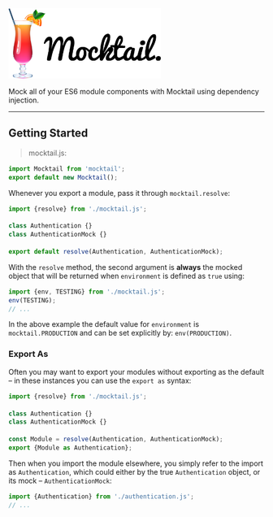 <img src="media/Mocktail.png" width="300" alt="Mocktail" />

Mock all of your ES6 module components with Mocktail using dependency injection.

---

## Getting Started

> mocktail.js:
```javascript
import Mocktail from 'mocktail';
export default new Mocktail();
```

Whenever you export a module, pass it through `mocktail.resolve`:

```javascript
import {resolve} from './mocktail.js';

class Authentication {}
class AuthenticationMock {}

export default resolve(Authentication, AuthenticationMock);
```

With the `resolve` method, the second argument is **always** the mocked object that will be returned when `environment` is defined as `true` using:

```javascript
import {env, TESTING} from './mocktail.js';
env(TESTING);
// ...
```

In the above example the default value for `environment` is `mocktail.PRODUCTION` and can be set explicitly by: `env(PRODUCTION)`.

### Export As

Often you may want to export your modules without exporting as the default &ndash; in these instances you can use the `export as` syntax:

```javascript
import {resolve} from './mocktail.js';

class Authentication {}
class AuthenticationMock {}

const Module = resolve(Authentication, AuthenticationMock);
export {Module as Authentication};
```

Then when you import the module elsewhere, you simply refer to the import as `Authentication`, which could either by the true `Authentication` object, or its mock &ndash; `AuthenticationMock`:

```javascript
import {Authentication} from './authentication.js';
// ...
```